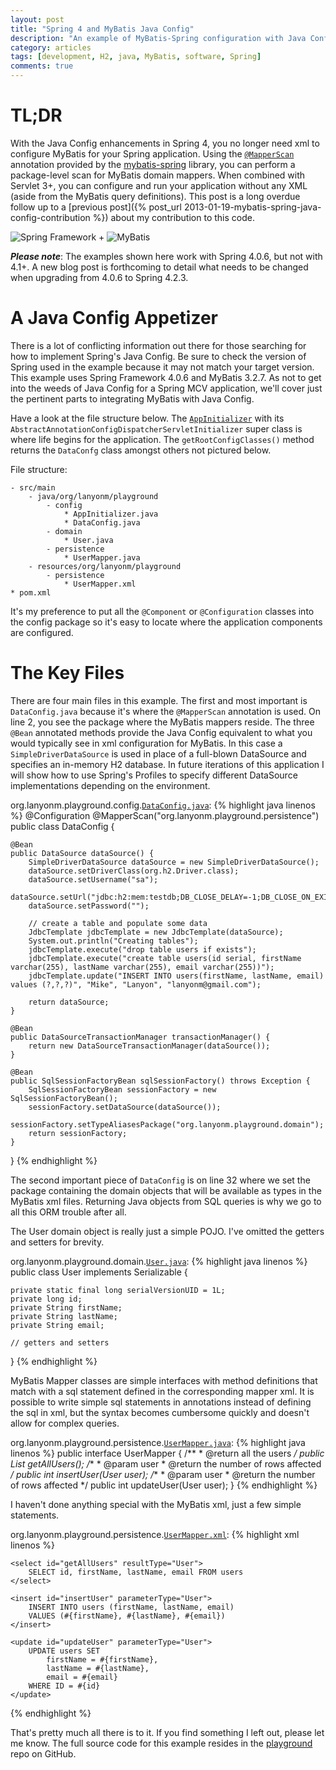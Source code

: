 ```yaml
---
layout: post
title: "Spring 4 and MyBatis Java Config"
description: "An example of MyBatis-Spring configuration with Java Config with Spring 4 and MyBatis 3.2.7"
category: articles
tags: [development, H2, java, MyBatis, software, Spring]
comments: true
---
```


# TL;DR
With the Java Config enhancements in Spring 4, you no longer need xml to configure MyBatis for your Spring application. Using the [`@MapperScan`](https://mybatis.github.io/spring/apidocs/reference/org/mybatis/spring/annotation/MapperScan.html) annotation provided by the [mybatis-spring](http://mybatis.github.io/spring/) library, you can perform a package-level scan for MyBatis domain mappers. When combined with Servlet 3+, you can configure and run your application without any XML (aside from the MyBatis query definitions). This post is a long overdue follow up to a [previous post]({% post_url 2013-01-19-mybatis-spring-java-config-contribution %}) about my contribution to this code.

<div class="center spring-mybatis">
  <img src="https://spring.io/img/spring-by-pivotal.png" alt="Spring Framework" />
  <span>+</span>
  <img src="http://mybatis.github.io/images/mybatis-logo.png" alt="MyBatis" />
</div>

***Please note***: The examples shown here work with Spring 4.0.6, but not with 4.1+. A new blog post is forthcoming to detail what needs to be changed when upgrading from 4.0.6 to Spring 4.2.3.

# A Java Config Appetizer
There is a lot of conflicting information out there for those searching for how to implement Spring's Java Config. Be sure to check the version of Spring used in the example because it may not match your target version. This example uses Spring Framework 4.0.6 and MyBatis 3.2.7. As not to get into the weeds of Java Config for a Spring MCV application, we'll cover just the pertinent parts to integrating MyBatis with Java Config.

Have a look at the file structure below. The [`AppInitializer`](https://github.com/lanyonm/playground/blob/28c34b185ca796e1e1b18d4134d1a147c6996b97/src/main/java/org/lanyonm/playground/config/AppInitializer.java) with its `AbstractAnnotationConfigDispatcherServletInitializer` super class is where life begins for the application. The `getRootConfigClasses()` method returns the `DataConfg` class amongst others not pictured below.

File structure:

    - src/main
        - java/org/lanyonm/playground
            - config
                * AppInitializer.java
                * DataConfig.java
            - domain
                * User.java
            - persistence
                * UserMapper.java
        - resources/org/lanyonm/playground
            - persistence
                * UserMapper.xml
    * pom.xml

It's my preference to put all the `@Component` or `@Configuration` classes into the config package so it's easy to locate where the application components are configured.

# The Key Files
There are four main files in this example. The first and most important is `DataConfig.java` because it's where the `@MapperScan` annotation is used. On line 2, you see the package where the MyBatis mappers reside. The three `@Bean` annotated methods provide the Java Config equivalent to what you would typically see in xml configuration for MyBatis. In this case a `SimpleDriverDataSource` is used in place of a full-blown DataSource and specifies an in-memory H2 database. In future iterations of this application I will show how to use Spring's Profiles to specify different DataSource implementations depending on the environment.

org.lanyonm.playground.config.[`DataConfig.java`](https://github.com/lanyonm/playground/blob/28c34b185ca796e1e1b18d4134d1a147c6996b97/src/main/java/org/lanyonm/playground/config/DataConfig.java):
{% highlight java linenos %}
@Configuration
@MapperScan("org.lanyonm.playground.persistence")
public class DataConfig {

    @Bean
    public DataSource dataSource() {
        SimpleDriverDataSource dataSource = new SimpleDriverDataSource();
        dataSource.setDriverClass(org.h2.Driver.class);
        dataSource.setUsername("sa");
        dataSource.setUrl("jdbc:h2:mem:testdb;DB_CLOSE_DELAY=-1;DB_CLOSE_ON_EXIT=FALSE");
        dataSource.setPassword("");

        // create a table and populate some data
        JdbcTemplate jdbcTemplate = new JdbcTemplate(dataSource);
        System.out.println("Creating tables");
        jdbcTemplate.execute("drop table users if exists");
        jdbcTemplate.execute("create table users(id serial, firstName varchar(255), lastName varchar(255), email varchar(255))");
        jdbcTemplate.update("INSERT INTO users(firstName, lastName, email) values (?,?,?)", "Mike", "Lanyon", "lanyonm@gmail.com");

        return dataSource;
    }

    @Bean
    public DataSourceTransactionManager transactionManager() {
        return new DataSourceTransactionManager(dataSource());
    }

    @Bean
    public SqlSessionFactoryBean sqlSessionFactory() throws Exception {
        SqlSessionFactoryBean sessionFactory = new SqlSessionFactoryBean();
        sessionFactory.setDataSource(dataSource());
        sessionFactory.setTypeAliasesPackage("org.lanyonm.playground.domain");
        return sessionFactory;
    }
}
{% endhighlight %}

The second important piece of `DataConfig` is on line 32 where we set the package containing the domain objects that will be available as types in the MyBatis xml files. Returning Java objects from SQL queries is why we go to all this ORM trouble after all.

The User domain object is really just a simple POJO. I've omitted the getters and setters for brevity.

org.lanyonm.playground.domain.[`User.java`](https://github.com/lanyonm/playground/blob/28c34b185ca796e1e1b18d4134d1a147c6996b97/src/main/java/org/lanyonm/playground/domain/User.java):
{% highlight java linenos %}
public class User implements Serializable {

    private static final long serialVersionUID = 1L;
    private long id;
    private String firstName;
    private String lastName;
    private String email;

    // getters and setters

}
{% endhighlight %}

MyBatis Mapper classes are simple interfaces with method definitions that match with a sql statement defined in the corresponding mapper xml. It is possible to write simple sql statements in annotations instead of defining the sql in xml, but the syntax becomes cumbersome quickly and doesn't allow for complex queries.

org.lanyonm.playground.persistence.[`UserMapper.java`](https://github.com/lanyonm/playground/blob/28c34b185ca796e1e1b18d4134d1a147c6996b97/src/main/java/org/lanyonm/playground/persistence/UserMapper.java):
{% highlight java linenos %}
public interface UserMapper {
    /**
     * @return all the users
     */
    public List<User> getAllUsers();
    /**
     * @param user
     * @return the number of rows affected
     */
    public int insertUser(User user);
    /**
     * @param user
     * @return the number of rows affected
     */
    public int updateUser(User user);
}
{% endhighlight %}

I haven't done anything special with the MyBatis xml, just a few simple statements.

org.lanyonm.playground.persistence.[`UserMapper.xml`](https://github.com/lanyonm/playground/blob/28c34b185ca796e1e1b18d4134d1a147c6996b97/src/main/resources/org/lanyonm/playground/persistence/UserMapper.xml):
{% highlight xml linenos %}
<!DOCTYPE mapper PUBLIC "-//mybatis.org//DTD Mapper 3.0//EN" "http://mybatis.org/dtd/mybatis-3-mapper.dtd">
<mapper namespace="org.lanyonm.playground.persistence.UserMapper">
    <cache />

    <select id="getAllUsers" resultType="User">
        SELECT id, firstName, lastName, email FROM users
    </select>

    <insert id="insertUser" parameterType="User">
        INSERT INTO users (firstName, lastName, email)
        VALUES (#{firstName}, #{lastName}, #{email})
    </insert>

    <update id="updateUser" parameterType="User">
        UPDATE users SET
            firstName = #{firstName},
            lastName = #{lastName},
            email = #{email}
        WHERE ID = #{id}
    </update>
</mapper>
{% endhighlight %}

That's pretty much all there is to it. If you find something I left out, please let me know. The full source code for this example resides in the [playground](https://github.com/lanyonm/playground/tree/28c34b185ca796e1e1b18d4134d1a147c6996b97) repo on GitHub.
